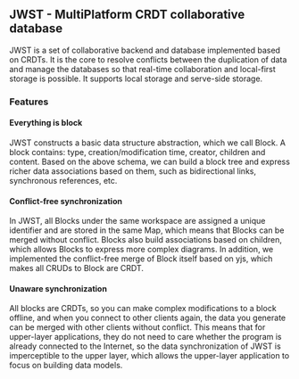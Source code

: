 ## JWST - MultiPlatform CRDT collaborative database

JWST is a set of collaborative backend and database implemented based on CRDTs.
It is the core to resolve conflicts between the duplication of data and manage the databases so that real-time collaboration and local-first storage is possible.
It supports local storage and serve-side storage.

### Features

#### Everything is block

JWST constructs a basic data structure abstraction, which we call Block.
A block contains: type, creation/modification time, creator, children and content.
Based on the above schema, we can build a block tree and express richer data associations based on them, such as bidirectional links, synchronous references, etc.

#### Conflict-free synchronization

In JWST, all Blocks under the same workspace are assigned a unique identifier and are stored in the same Map, which means that Blocks can be merged without conflict.
Blocks also build associations based on children, which allows Blocks to express more complex diagrams.
In addition, we implemented the conflict-free merge of Block itself based on yjs, which makes all CRUDs to Block are CRDT.

#### Unaware synchronization

All blocks are CRDTs, so you can make complex modifications to a block offline, and when you connect to other clients again, the data you generate can be merged with other clients without conflict.
This means that for upper-layer applications, they do not need to care whether the program is already connected to the Internet, so the data synchronization of JWST is imperceptible to the upper layer, which allows the upper-layer application to focus on building data models.
